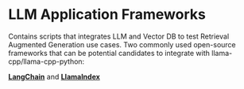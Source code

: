 # LLM Application Frameworks 
Contains scripts that integrates LLM and Vector DB to test Retrieval Augmented Generation use cases. Two commonly used open-source frameworks that can be potential candidates to integrate with llama-cpp/llama-cpp-python:

[**LangChain**](https://python.langchain.com/docs/integrations/text_embedding/llamacpp)
and
[**LlamaIndex**](https://docs.llamaindex.ai/en/stable/examples/llm/llama_2_llama_cpp.html#llamacpp)

